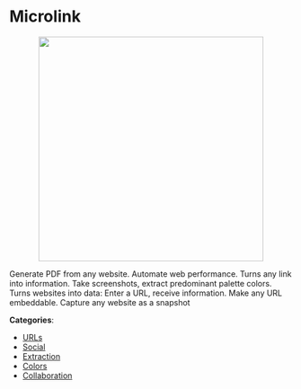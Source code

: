 # Microlink
<p align="center">
    <img width="400" src="https://raw.githubusercontent.com/apis-list/apis-list/apis/microlink/logo_256x256.png" />
</p>

Generate PDF from any website. Automate web performance. Turns any link into information.  Take screenshots, extract predominant palette colors. Turns websites into data: Enter a URL, receive information. Make any URL embeddable. Capture any website as a snapshot



**Categories**:
- [URLs](https://github.com/apis-list/apis-list#urls)
- [Social](https://github.com/apis-list/apis-list#social)
- [Extraction](https://github.com/apis-list/apis-list#extraction)
- [Colors](https://github.com/apis-list/apis-list#colors)
- [Collaboration](https://github.com/apis-list/apis-list#collaboration)




